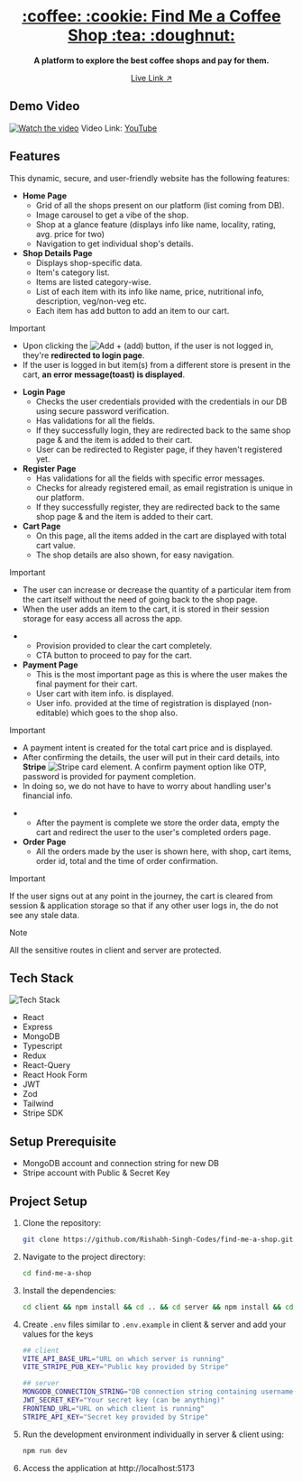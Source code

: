 <div align="center">
  <br/>
  <h1><a href="https://find-me-a-coffee-shop.onrender.com/">:coffee: :cookie: Find Me a Coffee Shop  :tea: :doughnut: </a></h1>
  <p>
    <strong>A platform to explore the best coffee shops and pay for them.</strong>
  </p>
<a href="https://find-me-a-coffee-shop.onrender.com/">Live Link ↗</a>
  <br/>
</div>

## Demo Video
[![Watch the video](https://github.com/Rishabh-Singh-Codes/find-me-a-shop/assets/86565216/4144acb0-345d-4b5c-b503-be20bdf8f465)](https://www.youtube.com/watch?v=Ll0pKgaRlPc)
Video Link: [YouTube](https://www.youtube.com/watch?v=Ll0pKgaRlPc)


## Features
This dynamic, secure, and user-friendly website has the following features: 
  - **Home Page**
    - Grid of all the shops present on our platform (list coming from DB).
    - Image carousel to get a vibe of the shop.
    - Shop at a glance feature (displays info like name, locality, rating, avg. price for two)
    - Navigation to get individual shop's details.
  - **Shop Details Page**
    - Displays shop-specific data.
    - Item's category list.
    - Items are listed category-wise.
    - List of each item with its info like name, price, nutritional info, description, veg/non-veg etc.
    - Each item has add button to add an item to our cart.
> [!IMPORTANT]
> - Upon clicking the ![Add +](https://img.shields.io/badge/Add%2B-green) (add) button, if the user is not logged in, they're **redirected to login page**.
> - If the user is logged in but item(s) from a different store is present in the cart, **an error message(toast) is displayed**.
  - **Login Page**
    - Checks the user credentials provided with the credentials in our DB using secure password verification.
    - Has validations for all the fields.
    - If they successfully login, they are redirected back to the same shop page & and the item is added to their cart.
    - User can be redirected to Register page, if they haven't registered yet.
  - **Register Page**
    - Has validations for all the fields with specific error messages.
    - Checks for already registered email, as email registration is unique in our platform.
    - If they successfully register, they are redirected back to the same shop page & and the item is added to their cart.
  - **Cart Page** 
    - On this page, all the items added in the cart are displayed with total cart value.
    - The shop details are also shown, for easy navigation.
> [!IMPORTANT]
> - The user can increase or decrease the quantity of a particular item from the cart itself without the need of going back to the shop page.
> - When the user adds an item to the cart, it is stored in their session storage for easy access all across the app.
  -
    - Provision provided to clear the cart completely.
    - CTA button to proceed to pay for the cart.
  - **Payment Page**
    - This is the most important page as this is where the user makes the final payment for their cart.
    - User cart with item info. is displayed.
    - User info. provided at the time of registration is displayed (non-editable) which goes to the shop also.
> [!IMPORTANT]
> - A payment intent is created for the total cart price and is displayed.
> - After confirming the details, the user will put in their card details, into **Stripe** ![Stripe](https://img.shields.io/badge/stripe-violet?logo=stripe&logoColor=white)
 card element. A confirm payment option like OTP, password is provided for payment completion.
> - In doing so, we do not have to have to worry about handling user's financial info.
- 
   - After the payment is complete we store the order data, empty the cart and redirect the user to the user's completed orders page.
- **Order Page**
   - All the orders made by the user is shown here, with shop, cart items, order id, total and the time of order confirmation.
> [!IMPORTANT]
> If the user signs out at any point in the journey, the cart is cleared from session & application storage so that if any other user logs in, the do not see any stale data.

> [!NOTE]
> All the sensitive routes in client and server are protected.

## Tech Stack
![Tech Stack](https://skillicons.dev/icons?i=react,express,nodejs,mongodb,typescript,redux,tailwind,aws,git,html,css,javascript,github,vscode,postman)
- React
- Express
- MongoDB
- Typescript
- Redux
- React-Query
- React Hook Form
- JWT
- Zod
- Tailwind
- Stripe SDK

## Setup Prerequisite
- MongoDB account and connection string for new DB
- Stripe account with Public & Secret Key

## Project Setup
1. Clone the repository:
    ```bash
    git clone https://github.com/Rishabh-Singh-Codes/find-me-a-shop.git
    ```

2. Navigate to the project directory:
    ```bash
    cd find-me-a-shop
    ```

3. Install the dependencies: 
    ```bash
    cd client && npm install && cd .. && cd server && npm install && cd .. && cd shared && npm install
    ```

4. Create `.env` files similar to `.env.example` in client & server and add your values for the keys
    ```bash
    ## client
    VITE_API_BASE_URL="URL on which server is running"
    VITE_STRIPE_PUB_KEY="Public key provided by Stripe"
    
    ## server
    MONGODB_CONNECTION_STRING="DB connection string containing username & password"
    JWT_SECRET_KEY="Your secret key (can be anything)"
    FRONTEND_URL="URL on which client is running"
    STRIPE_API_KEY="Secret key provided by Stripe"
    ```

5. Run the development environment individually in server & client using:
   ```bash
   npm run dev
   ```
   
6. Access the application at http://localhost:5173

